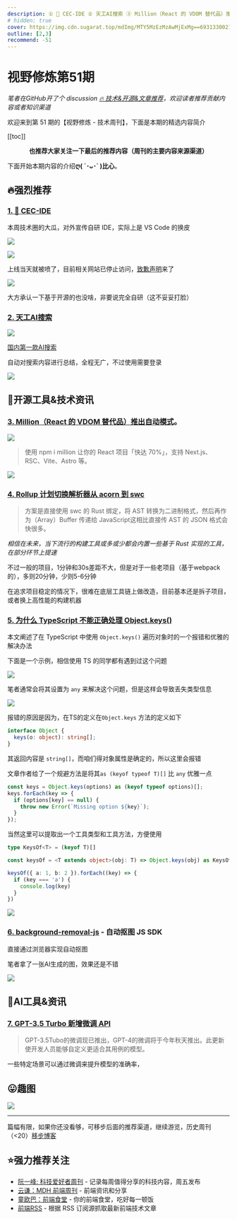 ```yaml
---
description: ① 🍉 CEC-IDE ② 天工AI搜索 ③ Million（React 的 VDOM 替代品）推出自动模式。 ④ Rollup 计划切换解析器从 acorn 到 swc  ⑤ 为什么 TypeScript 不能正确处理 Object.keys() ⑥ background-removal-js - 自动抠图 JS SDK ⑦ GPT-3.5 Turbo 新增微调 API
# hidden: true
cover: https://img.cdn.sugarat.top/mdImg/MTY5MzEzMzAwMjExMg==693133002112
outline: [2,3]
recommend: -51
---
```


# 视野修炼第51期
*笔者在GitHub开了个 discussion [🔥 技术&开源&文章推荐](https://github.com/ATQQ/sugar-blog/discussions/123)，欢迎读者推荐贡献内容或者知识渠道*

欢迎来到第 51 期的【视野修炼 - 技术周刊】，下面是本期的精选内容简介

[[toc]]

<center>

**​也推荐大家关注一下最后的推荐内容（周刊的主要内容来源渠道）**
</center>

下面开始本期内容的介绍**ღ( ´･ᴗ･` )比心**。
## 🔥强烈推荐
### [1. 🍉 CEC-IDE](https://github.com/microsoft/vscode/issues/191229)

本周技术圈的大瓜，对外宣传自研 IDE，实际上是 VS Code 的换皮

![](https://img.cdn.sugarat.top/mdImg/MTY5MzEyODc1MDc4Ng==693128750786)

![](https://img.cdn.sugarat.top/mdImg/MTY5MzEyOTAyNTM3OA==693129025378)

上线当天就被喷了，目前相关网站已停止访问，[致歉声明](https://www.oschina.net/news/255521)来了

![](https://img.cdn.sugarat.top/mdImg/MTY5MzEyOTE5ODMzNA==693129198334)

大方承认一下基于开源的也没啥，非要说完全自研（这不妥妥打脸）

### [2. 天工AI搜索](https://search.tiangong.cn/)
![](https://img.cdn.sugarat.top/mdImg/MTY5MzEzMzAwMjExMg==693133002112)

[国内第一款AI搜索](https://mp.weixin.qq.com/s/WSVpbXAtm0BbZ7mLj4MX1Q)

自动对搜索内容进行总结，全程无广，不过使用需要登录

![](https://img.cdn.sugarat.top/mdImg/MTY5MzEzMjk1OTI2Ng==693132959266)

## 🔧开源工具&技术资讯
### [3. Million（React 的 VDOM 替代品）推出自动模式](https://million.dev/)。
![](https://img.cdn.sugarat.top/mdImg/MTY5MzEzMzI2NDgzNw==693133264837)

>使用 npm i million 让你的 React 项目「快达 70%」，支持 Next.js、RSC、Vite、Astro 等。

![](https://img.cdn.sugarat.top/mdImg/MTY5MzEzMzMyODQxNA==693133328414)

### [4. Rollup 计划切换解析器从 acorn 到 swc](https://github.com/rollup/rollup/pull/5073) 
>方案是直接使用 swc 的 Rust 绑定，将 AST 转换为二进制格式，然后再作为（Array）Buffer 传递给 JavaScript这相比直接传 AST 的 JSON 格式会快很多。

*相信在未来，当下流行的构建工具或多或少都会内置一些基于 Rust 实现的工具，在部分环节上提速*

不过一般的项目，1分钟和30s差距不大，但是对于一些老项目（基于webpack的），多则20分钟，少则5-6分钟

在追求项目稳定的情况下，很难在底层工具链上做改造，目前基本还是拆子项目，或者换上高性能的构建机器

### [5. 为什么 TypeScript 不能正确处理 Object.keys()](https://alexharri.com/blog/typescript-structural-typing)

本文阐述了在 TypeScript 中使用 `Object.keys()` 遍历对象时的一个报错和优雅的解决办法

下面是一个示例，相信使用 TS 的同学都有遇到过这个问题

![](https://img.cdn.sugarat.top/mdImg/MTY5MzEzMDAwNzY5OQ==693130007699)

笔者通常会将其设置为 `any` 来解决这个问题，但是这样会导致丢失类型信息

![](https://img.cdn.sugarat.top/mdImg/MTY5MzEzMDIyMjQ0OA==693130222448)

报错的原因是因为，在TS的定义在`Object.keys` 方法的定义如下
```ts
interface Object {
  keys(o: object): string[];
}
```
其返回内容是 `string[]`，而咱们得对象属性是确定的，所以这里会报错

文章作者给了一个规避方法是将其`as (keyof typeof T)[]` 比 `any` 优雅一点
```ts
const keys = Object.keys(options) as (keyof typeof options)[];
keys.forEach(key => {
  if (options[key] == null) {
    throw new Error(`Missing option ${key}`);
  }
});
```

当然这里可以提取出一个工具类型和工具方法，方便使用
```ts
type KeysOf<T> = (keyof T)[]

const keysOf = <T extends object>(obj: T) => Object.keys(obj) as KeysOf<T>

keysOf({ a: 1, b: 2 }).forEach((key) => {
  if (key === 'a') {
    console.log(key)
  }
})
```

![](https://img.cdn.sugarat.top/mdImg/MTY5MzEzMTA5NzgyMQ==693131097821)


### [6. background-removal-js](https://github.com/imgly/background-removal-js) - 自动抠图 JS SDK
直接通过浏览器实现自动抠图

笔者拿了一张AI生成的图，效果还是不错

![](https://img.cdn.sugarat.top/mdImg/MTY5MzEzMTU4OTE1Mw==693131589153)

## 🤖AI工具&资讯
### [7. GPT-3.5 Turbo 新增微调 API](https://openai.com/blog/gpt-3-5-turbo-fine-tuning-and-api-updates)
>GPT-3.5Tubo的微调现已推出，GPT-4的微调将于今年秋天推出。此更新使开发人员能够自定义更适合其用例的模型。

一些特定场景可以通过微调来提升模型的准确率，



## 😛趣图
![](https://img.cdn.sugarat.top/mdImg/MTY5MzEzMzQ1MTc3MQ==693133451771)

---

篇幅有限，如果你还没看够，可移步后面的推荐渠道，继续游览，历史周刊（<20）[移步博客](https://sugarat.top/weekly/index.html)

## ⭐️强力推荐关注
* [阮一峰: 科技爱好者周刊](https://www.ruanyifeng.com/blog/archives.html) - 记录每周值得分享的科技内容，周五发布
* [云谦：MDH 前端周刊](https://www.yuque.com/chencheng/mdh-weekly) - 前端资讯和分享
* [童欧巴：前端食堂](https://github.com/Geekhyt/weekly) - 你的前端食堂，吃好每一顿饭
* [前端RSS](https://fed.chanceyu.com/) - 根据 RSS 订阅源抓取最新前端技术文章